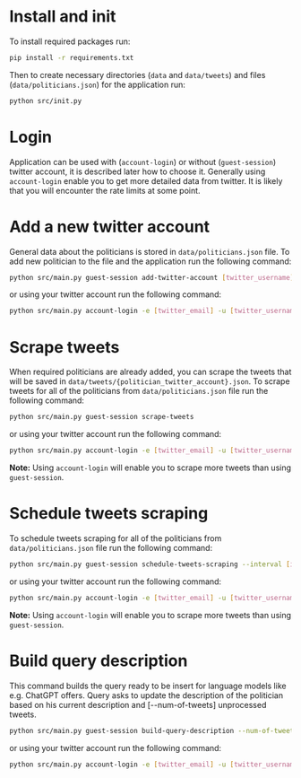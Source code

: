 # Install and init

To install required packages run:

```bash
pip install -r requirements.txt
```

Then to create necessary directories (`data` and `data/tweets`) and files (`data/politicians.json`) for the application run:

```bash
python src/init.py
```

# Login

Application can be used with (`account-login`) or without (`guest-session`) twitter account, it is described later how to choose it. Generally using `account-login` enable you to get more detailed data from twitter. It is likely that you will encounter the rate limits at some point.

# Add a new twitter account

General data about the politicians is stored in `data/politicians.json` file. To add new politician to the file and the application run the following command:

```bash
python src/main.py guest-session add-twitter-account [twitter_username]
```

or using your twitter account run the following command:

```bash
python src/main.py account-login -e [twitter_email] -u [twitter_username] -p [twitter_password] add-twitter-account [twitter_username]
```

# Scrape tweets

When required politicians are already added, you can scrape the tweets that will be saved in `data/tweets/{politician_twitter_account}.json`. To scrape tweets for all of the politicians from `data/politicians.json` file run the following command:

```bash
python src/main.py guest-session scrape-tweets
```

or using your twitter account run the following command:

```bash
python src/main.py account-login -e [twitter_email] -u [twitter_username] -p [twitter_password] add-twitter-account [twitter_username]
```

**Note:** Using `account-login` will enable you to scrape more tweets than using `guest-session`.

# Schedule tweets scraping

To schedule tweets scraping for all of the politicians from `data/politicians.json` file run the following command:

```bash
python src/main.py guest-session schedule-tweets-scraping --interval [interval_in_minutes]
```

or using your twitter account run the following command:

```bash
python src/main.py account-login -e [twitter_email] -u [twitter_username] -p [twitter_password] schedule-tweets-scraping --interval [interval_in_minutes]
```

**Note:** Using `account-login` will enable you to scrape more tweets than using `guest-session`.

# Build query description

This command builds the query ready to be insert for language models like e.g. ChatGPT offers. Query asks to update the description of the politician based on his current description and [--num-of-tweets] unprocessed tweets.

```bash
python src/main.py guest-session build-query-description --num-of-tweets [num_of_tweets]
```

or using your twitter account run the following command:

```bash
python src/main.py account-login -e [twitter_email] -u [twitter_username] -p [twitter_password] build-query-description --num-of-tweets [num_of_tweets]
```